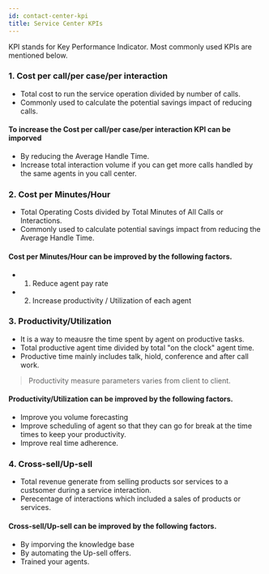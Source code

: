 ```yaml
---
id: contact-center-kpi
title: Service Center KPIs
---
```

KPI stands for Key Performance Indicator. Most commonly used KPIs are mentioned below.

### 1. Cost per call/per case/per interaction
- Total cost to run the service operation divided by number of calls.
- Commonly used to calculate the potential savings impact of reducing calls.

#### To increase the Cost per call/per case/per interaction KPI can be imporved
- By reducing the Average Handle Time.
- Increase total interaction volume if you can get more calls handled by the same agents in you call center.

### 2. Cost per Minutes/Hour
- Total Operating Costs divided by Total Minutes of All Calls or Interactions.
- Commonly used to calculate potential savings impact from reducing the Average Handle Time.

#### Cost per Minutes/Hour can be improved by the following factors.
- 1. Reduce agent pay rate
- 2. Increase productivity / Utilization of each agent


### 3. Productivity/Utilization
- It is a way to meausre the time spent by agent on productive tasks.
- Total productive agent time divided by total "on the clock" agent time.
- Productive time mainly includes talk, hiold, conference and after call work.

> Productivity measure parameters varies from client to client.

#### Productivity/Utilization can be improved by the following factors.
- Improve you volume forecasting
- Improve scheduling of agent so that they can go for break at the time times to keep your productivity.
- Improve real time adherence.

### 4. Cross-sell/Up-sell
- Total revenue generate from selling products sor services to a custsomer during a service interaction.
- Perecentage of interactions which included a sales of products or services.

#### Cross-sell/Up-sell can be improved by the following factors.
- By imporving the knowledge base
- By automating the Up-sell offers.
- Trained your agents.

